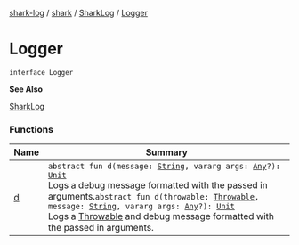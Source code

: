 [shark-log](../../../index.md) / [shark](../../index.md) / [SharkLog](../index.md) / [Logger](./index.md)

# Logger

`interface Logger`

**See Also**

[SharkLog](../index.md)

### Functions

| Name | Summary |
|---|---|
| [d](d.md) | `abstract fun d(message: `[`String`](https://kotlinlang.org/api/latest/jvm/stdlib/kotlin/-string/index.html)`, vararg args: `[`Any`](https://kotlinlang.org/api/latest/jvm/stdlib/kotlin/-any/index.html)`?): `[`Unit`](https://kotlinlang.org/api/latest/jvm/stdlib/kotlin/-unit/index.html)<br>Logs a debug message formatted with the passed in arguments.`abstract fun d(throwable: `[`Throwable`](https://kotlinlang.org/api/latest/jvm/stdlib/kotlin/-throwable/index.html)`, message: `[`String`](https://kotlinlang.org/api/latest/jvm/stdlib/kotlin/-string/index.html)`, vararg args: `[`Any`](https://kotlinlang.org/api/latest/jvm/stdlib/kotlin/-any/index.html)`?): `[`Unit`](https://kotlinlang.org/api/latest/jvm/stdlib/kotlin/-unit/index.html)<br>Logs a [Throwable](https://kotlinlang.org/api/latest/jvm/stdlib/kotlin/-throwable/index.html) and debug message formatted with the passed in arguments. |
